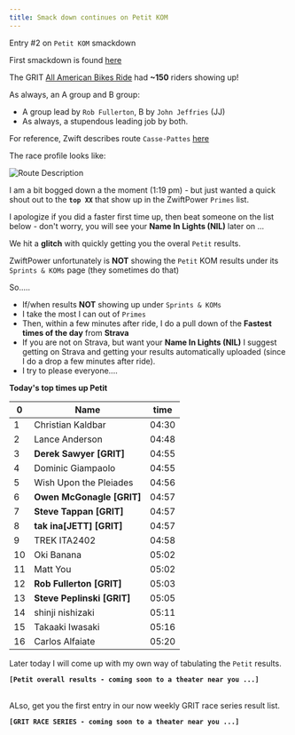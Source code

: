 ```yaml
---
title: Smack down continues on Petit KOM
---
```


Entry #2 on `Petit KOM` smackdown

First smackdown is found [here](https://mcgonago.github.io/teamgrit/2020/12/01/A-Smack-down-on-Petit-KOM.html)

The GRIT [All American Bikes Ride](https://zwiftpower.com/events.php?zid=1314426) had **~150** riders showing up!

As always, an A group and B group:

- A group lead by `Rob Fullerton`, B by `John Jeffries` (JJ)
- As always, a stupendous leading job by both.

For reference, Zwift describes route `Casse-Pattes` [here](https://zwiftinsider.com/route/casse-pattes/)

The race profile looks like:

![Route Description](images/casse-pattes.png)

I am a bit bogged down a the moment (1:19 pm) - but just wanted a quick shout
out to the **`top XX`** that show up in the ZwiftPower `Primes` list.

I apologize if you did a faster first time up, then beat someone on the
list below - don't worry, you will see your **Name In Lights (NIL)** later on ...

We hit a **glitch** with quickly getting you the overal `Petit` results.

ZwiftPower unfortunately is **NOT** showing the `Petit` KOM results under
its `Sprints & KOMs` page (they sometimes do that)

So.....

- If/when results **NOT** showing up under `Sprints & KOMs`
- I take the most I can out of `Primes`
- Then, within a few minutes after ride, I do a pull down
  of the **Fastest times of the day** from **Strava**
- If you are not on Strava, but want your **Name In Lights (NIL)**
  I suggest getting on Strava and getting your results automatically
  uploaded (since I do a drop a few minutes after ride).
- I try to please everyone....

**Today's top times up Petit**

|  0 |   Name                         |  time |
|----|--------------------------------|-------|
|  1 |   Christian Kaldbar            | 04:30 |
|  2 |   Lance Anderson               | 04:48 |
|  3 | **Derek Sawyer [GRIT]**        | 04:55 |
|  4 |   Dominic Giampaolo            | 04:55 |
|  5 |   Wish Upon the Pleiades       | 04:56 |
|  6 | **Owen McGonagle [GRIT]**      | 04:57 |
|  7 | **Steve Tappan  [GRIT]**       | 04:57 |
|  8 | **tak ina[JETT] [GRIT]**       | 04:57 |
|  9 |   TREK ITA2402                 | 04:58 |
| 10 |   Oki Banana                   | 05:02 |
| 11 |   Matt You                     | 05:02 |
| 12 | **Rob Fullerton [GRIT]**       | 05:03 |
| 13 | **Steve Peplinski [GRIT]**     | 05:05 |
| 14 |   shinji nishizaki             | 05:11 |
| 15 |   Takaaki Iwasaki              | 05:16 |
| 16 |   Carlos Alfaiate              | 05:20 |




Later today I will come up with my own way of tabulating the `Petit` results.

**`[Petit overall results - coming soon to a theater near you ...]`** <br><br>




ALso, get you the first entry in our now weekly GRIT race series result list.

**`[GRIT RACE SERIES - coming soon to a theater near you ...]`**  <br><br>

